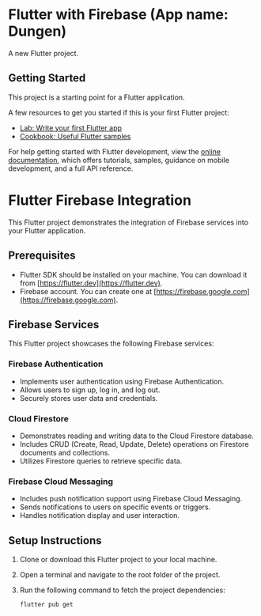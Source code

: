 # Flutter with Firebase (App name: Dungen)

A new Flutter project.

## Getting Started

This project is a starting point for a Flutter application.

A few resources to get you started if this is your first Flutter project:

- [Lab: Write your first Flutter app](https://docs.flutter.dev/get-started/codelab)
- [Cookbook: Useful Flutter samples](https://docs.flutter.dev/cookbook)

For help getting started with Flutter development, view the
[online documentation](https://docs.flutter.dev/), which offers tutorials,
samples, guidance on mobile development, and a full API reference.

# Flutter Firebase Integration

This Flutter project demonstrates the integration of Firebase services into your Flutter application.

## Prerequisites

- Flutter SDK should be installed on your machine. You can download it from [https://flutter.dev](https://flutter.dev).
- Firebase account. You can create one at [https://firebase.google.com](https://firebase.google.com).

## Firebase Services

This Flutter project showcases the following Firebase services:

### Firebase Authentication

- Implements user authentication using Firebase Authentication.
- Allows users to sign up, log in, and log out.
- Securely stores user data and credentials.

### Cloud Firestore

- Demonstrates reading and writing data to the Cloud Firestore database.
- Includes CRUD (Create, Read, Update, Delete) operations on Firestore documents and collections.
- Utilizes Firestore queries to retrieve specific data.

### Firebase Cloud Messaging

- Includes push notification support using Firebase Cloud Messaging.
- Sends notifications to users on specific events or triggers.
- Handles notification display and user interaction.

## Setup Instructions

1. Clone or download this Flutter project to your local machine.

2. Open a terminal and navigate to the root folder of the project.

3. Run the following command to fetch the project dependencies:

   ```bash
   flutter pub get
